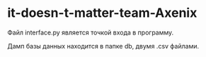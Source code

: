 # it-doesn-t-matter-team-Axenix
Файл interface.py является точкой входа в программу.

Дамп базы данных находится в папке db, двумя .csv файлами.
